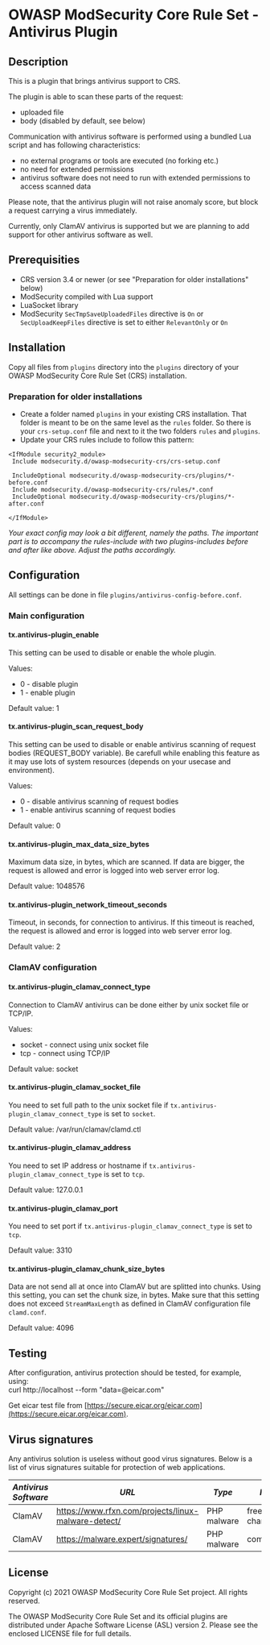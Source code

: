 # OWASP ModSecurity Core Rule Set - Antivirus Plugin

## Description

This is a plugin that brings antivirus support to CRS.

The plugin is able to scan these parts of the request:

 * uploaded file
 * body (disabled by default, see below)

Communication with antivirus software is performed using a bundled Lua script
and has following characteristics:

 * no external programs or tools are executed (no forking etc.)
 * no need for extended permissions
 * antivirus software does not need to run with extended permissions to access
   scanned data

Please note, that the antivirus plugin will not raise anomaly score, but block a
request carrying a virus immediately.

Currently, only ClamAV antivirus is supported but we are planning to add support
for other antivirus software as well.

## Prerequisities

 * CRS version 3.4 or newer (or see "Preparation for older installations" below)
 * ModSecurity compiled with Lua support
 * LuaSocket library
 * ModSecurity `SecTmpSaveUploadedFiles` directive is `On` or
   `SecUploadKeepFiles` directive is set to either `RelevantOnly` or `On`

## Installation

Copy all files from `plugins` directory into the `plugins` directory of your
OWASP ModSecurity Core Rule Set (CRS) installation.


### Preparation for older installations

 * Create a folder named `plugins` in your existing CRS installation. That
   folder is meant to be on the same level as the `rules` folder. So there is
   your `crs-setup.conf` file and next to it the two folders `rules` and
   `plugins`.
 * Update your CRS rules include to follow this pattern:

```
<IfModule security2_module>
 Include modsecurity.d/owasp-modsecurity-crs/crs-setup.conf

 IncludeOptional modsecurity.d/owasp-modsecurity-crs/plugins/*-before.conf
 Include modsecurity.d/owasp-modsecurity-crs/rules/*.conf
 IncludeOptional modsecurity.d/owasp-modsecurity-crs/plugins/*-after.conf

</IfModule>
```

_Your exact config may look a bit different, namely the paths. The important
part is to accompany the rules-include with two plugins-includes before and
after like above. Adjust the paths accordingly._

## Configuration

All settings can be done in file `plugins/antivirus-config-before.conf`.

### Main configuration

#### tx.antivirus-plugin_enable

This setting can be used to disable or enable the whole plugin.

Values:
 * 0 - disable plugin
 * 1 - enable plugin

Default value: 1
 
#### tx.antivirus-plugin_scan_request_body

This setting can be used to disable or enable antivirus scanning of request
bodies (REQUEST_BODY variable). Be carefull while enabling this feature as it
may use lots of system resources (depends on your usecase and environment).

Values:
 * 0 - disable antivirus scanning of request bodies
 * 1 - enable antivirus scanning of request bodies

Default value: 0

#### tx.antivirus-plugin_max_data_size_bytes

Maximum data size, in bytes, which are scanned. If data are bigger, the request
is allowed and error is logged into web server error log.

Default value: 1048576

#### tx.antivirus-plugin_network_timeout_seconds

Timeout, in seconds, for connection to antivirus. If this timeout is reached,
the request is allowed and error is logged into web server error log.

Default value: 2

### ClamAV configuration

#### tx.antivirus-plugin_clamav_connect_type

Connection to ClamAV antivirus can be done either by unix socket file or
TCP/IP.

Values:
 * socket - connect using unix socket file
 * tcp - connect using TCP/IP

Default value: socket

#### tx.antivirus-plugin_clamav_socket_file

You need to set full path to the unix socket file if
`tx.antivirus-plugin_clamav_connect_type` is set to `socket`.

Default value: /var/run/clamav/clamd.ctl

#### tx.antivirus-plugin_clamav_address

You need to set IP address or hostname if
`tx.antivirus-plugin_clamav_connect_type` is set to `tcp`.

Default value: 127.0.0.1

#### tx.antivirus-plugin_clamav_port

You need to set port if `tx.antivirus-plugin_clamav_connect_type` is set to
`tcp`.

Default value: 3310

#### tx.antivirus-plugin_clamav_chunk_size_bytes

Data are not send all at once into ClamAV but are splitted into chunks. Using
this setting, you can set the chunk size, in bytes. Make sure that this setting
does not exceed `StreamMaxLength` as defined in ClamAV configuration file
`clamd.conf`.

Default value: 4096

## Testing

After configuration, antivirus protection should be tested, for example, using:  
curl http://localhost --form "data=@eicar.com"

Get eicar test file from [https://secure.eicar.org/eicar.com](https://secure.eicar.org/eicar.com).

## Virus signatures

Any antivirus solution is useless without good virus signatures. Below is a list
of virus signatures suitable for protection of web applications.

| *Antivirus Software* | *URL* | *Type* | *Note* |
|----------------------|-------|--------|--------|
| ClamAV               | https://www.rfxn.com/projects/linux-malware-detect/ | PHP malware | free of charge |
| ClamAV               | https://malware.expert/signatures/ | PHP malware | commercial |

## License

Copyright (c) 2021 OWASP ModSecurity Core Rule Set project. All rights reserved.

The OWASP ModSecurity Core Rule Set and its official plugins are distributed
under Apache Software License (ASL) version 2. Please see the enclosed LICENSE
file for full details.
